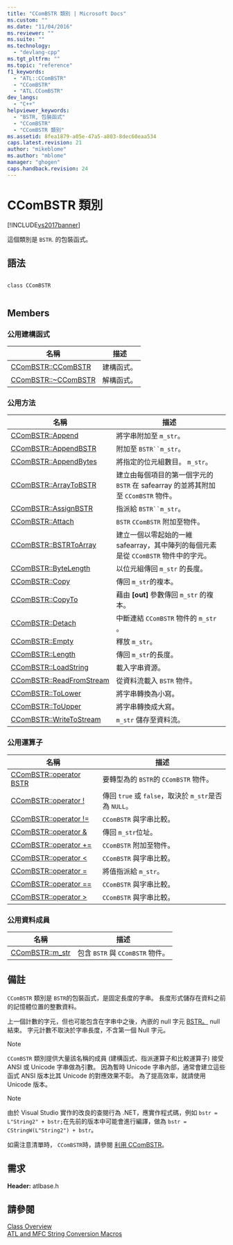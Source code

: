 ```yaml
---
title: "CComBSTR 類別 | Microsoft Docs"
ms.custom: ""
ms.date: "11/04/2016"
ms.reviewer: ""
ms.suite: ""
ms.technology: 
  - "devlang-cpp"
ms.tgt_pltfrm: ""
ms.topic: "reference"
f1_keywords: 
  - "ATL::CComBSTR"
  - "CComBSTR"
  - "ATL.CComBSTR"
dev_langs: 
  - "C++"
helpviewer_keywords: 
  - "BSTR, 包裝函式"
  - "CComBSTR"
  - "CComBSTR 類別"
ms.assetid: 8fea1879-a05e-47a5-a803-8dec60eaa534
caps.latest.revision: 21
author: "mikeblome"
ms.author: "mblome"
manager: "ghogen"
caps.handback.revision: 24
---
```

# CComBSTR 類別
[!INCLUDE[vs2017banner](../../assembler/inline/includes/vs2017banner.md)]

這個類別是 `BSTR`. 的包裝函式。  
  
## 語法  
  
```  
  
class CComBSTR  
  
```  
  
## Members  
  
### 公用建構函式  
  
|名稱|描述|  
|--------|--------|  
|[CComBSTR::CComBSTR](../Topic/CComBSTR::CComBSTR.md)|建構函式。|  
|[CComBSTR::~CComBSTR](../Topic/CComBSTR::~CComBSTR.md)|解構函式。|  
  
### 公用方法  
  
|名稱|描述|  
|--------|--------|  
|[CComBSTR::Append](../Topic/CComBSTR::Append.md)|將字串附加至 `m_str`。|  
|[CComBSTR::AppendBSTR](../Topic/CComBSTR::AppendBSTR.md)|附加至 `BSTR``m_str`。|  
|[CComBSTR::AppendBytes](../Topic/CComBSTR::AppendBytes.md)|將指定的位元組數目。 `m_str`。|  
|[CComBSTR::ArrayToBSTR](../Topic/CComBSTR::ArrayToBSTR.md)|建立由每個項目的第一個字元的 `BSTR` 在 safearray 的並將其附加至 `CComBSTR` 物件。|  
|[CComBSTR::AssignBSTR](../Topic/CComBSTR::AssignBSTR.md)|指派給 `BSTR``m_str`。|  
|[CComBSTR::Attach](../Topic/CComBSTR::Attach.md)|`BSTR` `CComBSTR` 附加至物件。|  
|[CComBSTR::BSTRToArray](../Topic/CComBSTR::BSTRToArray.md)|建立一個以零起始的一維 safearray，其中陣列的每個元素是從 `CComBSTR` 物件中的字元。|  
|[CComBSTR::ByteLength](../Topic/CComBSTR::ByteLength.md)|以位元組傳回 `m_str` 的長度。|  
|[CComBSTR::Copy](../Topic/CComBSTR::Copy.md)|傳回 `m_str`的複本。|  
|[CComBSTR::CopyTo](../Topic/CComBSTR::CopyTo.md)|藉由 **\[out\]** 參數傳回 `m_str` 的複本。|  
|[CComBSTR::Detach](../Topic/CComBSTR::Detach.md)|中斷連結 `CComBSTR` 物件的 `m_str` 。|  
|[CComBSTR::Empty](../Topic/CComBSTR::Empty.md)|釋放 `m_str`。|  
|[CComBSTR::Length](../Topic/CComBSTR::Length.md)|傳回 `m_str`的長度。|  
|[CComBSTR::LoadString](../Topic/CComBSTR::LoadString.md)|載入字串資源。|  
|[CComBSTR::ReadFromStream](../Topic/CComBSTR::ReadFromStream.md)|從資料流載入 `BSTR` 物件。|  
|[CComBSTR::ToLower](../Topic/CComBSTR::ToLower.md)|將字串轉換為小寫。|  
|[CComBSTR::ToUpper](../Topic/CComBSTR::ToUpper.md)|將字串轉換成大寫。|  
|[CComBSTR::WriteToStream](../Topic/CComBSTR::WriteToStream.md)|`m_str` 儲存至資料流。|  
  
### 公用運算子  
  
|名稱|描述|  
|--------|--------|  
|[CComBSTR::operator BSTR](../Topic/CComBSTR::operator%20BSTR.md)|要轉型為的 `BSTR`的 `CComBSTR` 物件。|  
|[CComBSTR::operator \!](../Topic/CComBSTR::operator%20!.md)|傳回 `true` 或 `false`，取決於 `m_str`是否為 `NULL`。|  
|[CComBSTR::operator \!\=](../Topic/CComBSTR::operator%20!=.md)|`CComBSTR` 與字串比較。|  
|[CComBSTR::operator &](../Topic/CComBSTR::operator%20&.md)|傳回 `m_str`位址。|  
|[CComBSTR::operator \+\=](../Topic/CComBSTR::operator%20+=.md)|`CComBSTR` 附加至物件。|  
|[CComBSTR::operator \<](../Topic/CComBSTR::operator%20%3C.md)|`CComBSTR` 與字串比較。|  
|[CComBSTR::operator \=](../Topic/CComBSTR::operator%20=.md)|將值指派給 `m_str`。|  
|[CComBSTR::operator \=\=](../Topic/CComBSTR::operator%20==.md)|`CComBSTR` 與字串比較。|  
|[CComBSTR::operator \>](../Topic/CComBSTR::operator%20%3E.md)|`CComBSTR` 與字串比較。|  
  
### 公用資料成員  
  
|名稱|描述|  
|--------|--------|  
|[CComBSTR::m\_str](../Topic/CComBSTR::m_str.md)|包含 `BSTR` 與 `CComBSTR` 物件。|  
  
## 備註  
 `CComBSTR` 類別是 `BSTR`的包裝函式，是固定長度的字串。  長度形式儲存在資料之前的記憶體位置的整數資料。  
  
 上一個計數的字元，但也可能包含在字串中之後，內嵌的 null 字元 [BSTR。](http://msdn.microsoft.com/zh-tw/1b2d7d2c-47af-4389-a6b6-b01b7e915228) null 結束。  字元計數不取決於字串長度，不含第一個 Null 字元。  
  
> [!NOTE]
>  `CComBSTR` 類別提供大量該名稱的成員 \(建構函式、指派運算子和比較運算子\) 接受 ANSI 或 Unicode 字串做為引數。  因為暫時 Unicode 字串內部，通常會建立這些函式 ANSI 版本比其 Unicode 的對應效果不彰。  為了提高效率，就請使用 Unicode 版本。  
  
> [!NOTE]
>  由於 Visual Studio 實作的改良的查閱行為 .NET，應實作程式碼，例如 `bstr = L"String2" + bstr;`在先前的版本中可能會進行編譯，做為 `bstr = CStringW(L"String2") + bstr`。  
  
 如需注意清單時， `CComBSTR`時，請參閱 [利用 CComBSTR](../../atl/programming-with-ccombstr-atl.md)。  
  
## 需求  
 **Header:** atlbase.h  
  
## 請參閱  
 [Class Overview](../../atl/atl-class-overview.md)   
 [ATL and MFC String Conversion Macros](../Topic/ATL%20and%20MFC%20String%20Conversion%20Macros.md)